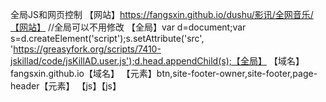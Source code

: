 全局JS和网页控制 【网站】https://fangsxin.github.io/dushu/影讯/全网音乐/【网站】 //全局可以不用修改 【全局】var d=document;var s=d.createElement('script');s.setAttribute('src', 'https://greasyfork.org/scripts/7410-jskillad/code/jsKillAD.user.js');d.head.appendChild(s);【全局】 【域名】fangsxin.github.io【域名】 【元素】btn,site-footer-owner,site-footer,page-header【元素】 【js】【js】
